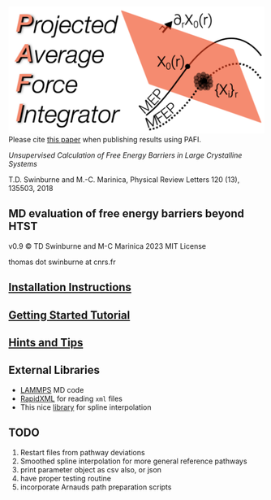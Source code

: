 ![](doc/pafi_title.png)
Please cite [this paper](https://journals.aps.org/prl/abstract/10.1103/PhysRevLett.120.135503) when publishing results using PAFI. 

*Unsupervised Calculation of Free Energy Barriers in Large Crystalline Systems*   

T.D. Swinburne and M.-C. Marinica, Physical Review Letters 120 (13), 135503, 2018


## MD evaluation of free energy barriers beyond HTST
v0.9 :copyright: TD Swinburne and M-C Marinica 2023 MIT License

thomas dot swinburne at cnrs.fr

## [Installation Instructions](doc/INSTALL.md)
## [Getting Started Tutorial](doc/TUTORIAL.md)
## [Hints and Tips](doc/TIPS.md)

## External Libraries
- [LAMMPS](https://lammps.sandia.gov) MD code
- [RapidXML](https://rapidxml.sourceforge.net) for reading `xml` files
- This nice [library](https://github.com/ttk592/spline) for spline interpolation

## TODO
1. Restart files from pathway deviations
2. Smoothed spline interpolation for more general reference pathways
3. print parameter object as csv also, or json
4. have proper testing routine
5. incorporate Arnauds path preparation scripts

